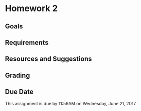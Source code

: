 Homework 2
===

Goals
---

Requirements
---

Resources and Suggestions
---

Grading
---

Due Date
---
This assignment is due by 11:59AM on Wednesday, June 21, 2017.
